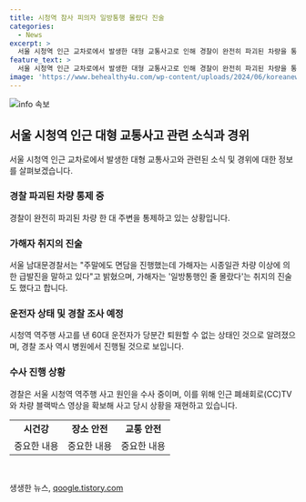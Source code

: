 ```yaml
---
title: 시청역 참사 피의자 일방통행 몰랐다 진술
categories:
  - News
excerpt: >
  서울 시청역 인근 교차로에서 발생한 대형 교통사고로 인해 경찰이 완전히 파괴된 차량을 통제하고 있다. 60대 운전자는 사고로 심각한 부상을 입어 퇴원할 수 없는 상태이며, 경찰은 사고 원인을 조사 중이다. 운전자는 급발진을 주장하고 있고, 사고 당시 상황을 확인하기 위해 CCTV와 블랙박스 영상을 수사 중이다.
feature_text: >
  서울 시청역 인근 교차로에서 발생한 대형 교통사고로 인해 경찰이 완전히 파괴된 차량을 통제하고 있다. 60대 운전자는 사고로 심각한 부상을 입어 퇴원할 수 없는 상태이며, 경찰은 사고 원인을 조사 중이다. 운전자는 급발진을 주장하고 있고, 사고 당시 상황을 확인하기 위해 CCTV와 블랙박스 영상을 수사 중이다.
image: 'https://www.behealthy4u.com/wp-content/uploads/2024/06/koreanews.jpg'
---
```


<p><img src="https://www.behealthy4u.com/wp-content/uploads/2024/06/koreanews.jpg" alt="info 속보" /></p>

<h2 data-ke-size="size26">서울 시청역 인근 대형 교통사고 관련 소식과 경위</h2>

<p data-ke-size="size16">서울 시청역 인근 교차로에서 발생한 대형 교통사고와 관련된 소식 및 경위에 대한 정보를 살펴보겠습니다.</p>

<h3>경찰 파괴된 차량 통제 중</h3>

<p data-ke-size="size16">경찰이 완전히 파괴된 차량 한 대 주변을 통제하고 있는 상황입니다.</p>

<h3>가해자 취지의 진술</h3>

<p data-ke-size="size16">서울 남대문경찰서는 "주말에도 면담을 진행했는데 가해자는 시종일관 차량 이상에 의한 급발진을 말하고 있다"고 밝혔으며, 가해자는 '일방통행인 줄 몰랐다'는 취지의 진술도 했다고 합니다.</p>

<h3>운전자 상태 및 경찰 조사 예정</h3>

<p data-ke-size="size16">시청역 역주행 사고를 낸 60대 운전자가 당분간 퇴원할 수 없는 상태인 것으로 알려졌으며, 경찰 조사 역시 병원에서 진행될 것으로 보입니다.</p>

<h3>수사 진행 상황</h3>

<p data-ke-size="size16">경찰은 서울 시청역 역주행 사고 원인을 수사 중이며, 이를 위해 인근 폐쇄회로(CC)TV와 차량 블랙박스 영상을 확보해 사고 당시 상황을 재현하고 있습니다.</p>

<table>
    <tbody>
        <tr>
            <td style="text-align: center; height: 17px;"><b>시건강</b></td>
            <td style="text-align: center; height: 17px;"><b>장소 안전</b></td>
            <td style="text-align: center; height: 17px;"><b>교통 안전</b></td>
        </tr>
        <tr>
            <td style="text-align: center;">중요한 내용</td>
            <td style="text-align: center;">중요한 내용</td>
            <td style="text-align: center;">중요한 내용</td>
        </tr>
    </tbody>
</table>

<p data-ke-size="size16">&nbsp;</p>
생생한 뉴스, <a href="https://qoogle.tistory.com" rel="dofollow">qoogle.tistory.com</a>


